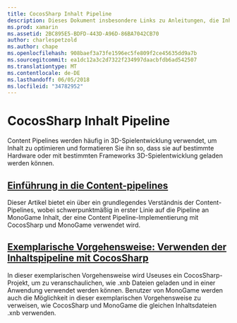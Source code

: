 ```yaml
---
title: CocosSharp Inhalt Pipeline
description: Dieses Dokument insbesondere Links zu Anleitungen, die Inhalt Pipelines werden im Allgemeinen beschrieben und die Inhalte CocosSharp-Pipeline.
ms.prod: xamarin
ms.assetid: 2BC895E5-BDFD-443D-A96D-86BA7042CB70
author: charlespetzold
ms.author: chape
ms.openlocfilehash: 908baef3a73fe1596ec5fe809f2ce45635dd9a7b
ms.sourcegitcommit: ea1dc12a3c2d7322f234997daacbfdb6ad542507
ms.translationtype: MT
ms.contentlocale: de-DE
ms.lasthandoff: 06/05/2018
ms.locfileid: "34782952"
---
```

# <a name="cocossharp-content-pipeline"></a>CocosSharp Inhalt Pipeline

Content Pipelines werden häufig in 3D-Spielentwicklung verwendet, um Inhalt zu optimieren und formatieren Sie ihn so, dass sie auf bestimmte Hardware oder mit bestimmten Frameworks 3D-Spielentwicklung geladen werden können.

##  <a name="introduction-to-content-pipelinesgraphics-gamescocossharpcontent-pipelineintroductionmd"></a>[Einführung in die Content-pipelines](~/graphics-games/cocossharp/content-pipeline/introduction.md)

Dieser Artikel bietet ein über ein grundlegendes Verständnis der Content-Pipelines, wobei schwerpunktmäßig in erster Linie auf die Pipeline an MonoGame Inhalt, der eine Content Pipeline-Implementierung mit CocosSharp und MonoGame verwendet wird.

##  <a name="walkthrough--using-the-content-pipeline-with-cocossharpgraphics-gamescocossharpcontent-pipelinewalkthroughmd"></a>[Exemplarische Vorgehensweise: Verwenden der Inhaltspipeline mit CocosSharp](~/graphics-games/cocossharp/content-pipeline/walkthrough.md)

In dieser exemplarischen Vorgehensweise wird Useuses ein CocosSharp-Projekt, um zu veranschaulichen, wie .xnb Dateien geladen und in einer Anwendung verwendet werden können.  Benutzer von MonoGame werden auch die Möglichkeit in dieser exemplarischen Vorgehensweise zu verweisen, wie CocosSharp und MonoGame die gleichen Inhaltsdateien .xnb verwenden.  
